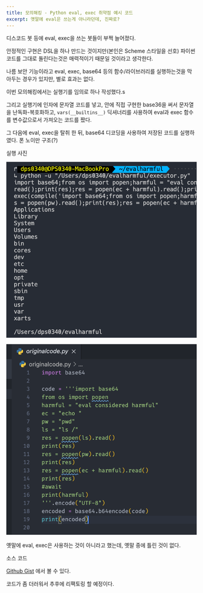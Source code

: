 ```yaml
---
title: 모의해킹 - Python eval, exec 취약점 예시 코드
excerpt: 옛말에 eval은 쓰는게 아니라던데, 진짜로?
---
```


디스코드 봇 등에 eval, exec을 쓰는 봇들이 부쩍 늘어졌다.

안정적인 구현은 DSL을 하나 만드는 것이지만(본인은 Scheme 스타일을 선호) 파이썬 코드를 그대로 돌린다는것은 매력적이기 때문일 것이라고 생각한다.

나름 보안 기능이라고 eval, exec, base64 등의 함수/라이브러리를 실행하는것을 막아두는 경우가 있지만, 별로 효과는 없다.

이번 모의해킹에서는 실행기를 임의로 하나 작성했다.s

그리고 실행기에 인자에 문자열 코드를 넣고, 안에 직접 구현한 base36을 써서 문자열을 난독화-복호화하고, ```vars(__builtins__)``` 딕셔너리를 사용하여 eval과 exec 함수를 변수값으로서 가져오는 코드를 짰다.

그 다음에 eval, exec을 탈취 한 뒤, base64 디코딩을 사용하여 저장된 코드를 실행하였다. 폰 노이만 구조(?)

실행 사진

![executor](../assets/images/executor.png)

![original code](../assets/images/original-code.png)

옛말에 eval, exec은 사용하는 것이 아니라고 했는데, 옛말 중에 틀린 것이 없다.

소스 코드

[Github Gist](https://gist.github.com/DPS0340/ab141743362ab7f5fc7fa36a784a7db2) 에서 볼 수 있다.

코드가 좀 더러워서 추후에 리팩토링 할 예정이다.